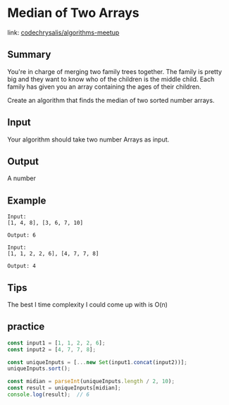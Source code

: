 # Median of Two Arrays
link: [codechrysalis/algorithms-meetup](https://github.com/codechrysalis/algorithms-meetup/blob/master/meetup-18/1-Names.md)

## Summary

You're in charge of merging two family trees together. The family is pretty big and they want to know who of the children is the middle child. Each family has given you an array containing the ages of their children.

Create an algorithm that finds the median of two sorted number arrays.

## Input

Your algorithm should take two number Arrays as input.

## Output

A number

## Example

```
Input:
[1, 4, 8], [3, 6, 7, 10]

Output: 6

Input:
[1, 1, 2, 2, 6], [4, 7, 7, 8]

Output: 4
```


## Tips

The best I time complexity I could come up with is O(n)

## practice
```javascript
const input1 = [1, 1, 2, 2, 6];
const input2 = [4, 7, 7, 8];

const uniqueInputs = [...new Set(input1.concat(input2))];
uniqueInputs.sort();

const midian = parseInt(uniqueInputs.length / 2, 10);
const result = uniqueInputs[midian];
console.log(result);  // 6
```
